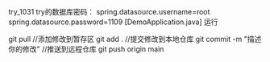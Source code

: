 try_1031
try的数据库密码：
spring.datasource.username=root
spring.datasource.password=1109
[DemoApplication.java] 运行

git pull
//添加修改到暂存区
git add .
//提交修改到本地仓库
git commit -m "描述你的修改"
//推送到远程仓库
git push origin main